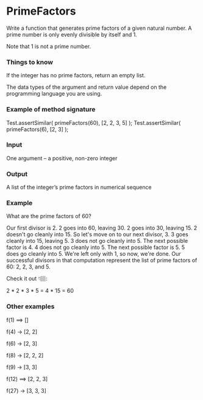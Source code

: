 # PrimeFactors

Write a function that generates prime factors of a given natural number.
A prime number is only evenly divisible by itself and 1.

Note that 1 is not a prime number.

### Things to know
If the integer has no prime factors, return an empty list.

The data types of the argument and return value depend on the programming
language you are using.

### Example of method signature
Test.assertSimilar( primeFactors(60), [2, 2, 3, 5] );
Test.assertSimilar( primeFactors(6), [2, 3] );

### Input 
One argument – a positive, non-zero integer

### Output 
A list of the integer’s prime factors in numerical sequence

### Example
What are the prime factors of 60?

Our first divisor is 2. 2 goes into 60, leaving 30.
2 goes into 30, leaving 15.
2 doesn't go cleanly into 15. So let's move on to our next divisor, 3.
3 goes cleanly into 15, leaving 5.
3 does not go cleanly into 5. The next possible factor is 4.
4 does not go cleanly into 5. The next possible factor is 5.
5 does go cleanly into 5.
We're left only with 1, so now, we're done.
Our successful divisors in that computation represent the list of prime factors of 60: 2, 2, 3, and 5.

Check it out 👇🏽:

2 * 2 * 3 * 5
= 4 * 15
= 60

### Other examples
f(1)  ==>  []

f(4) -> [2, 2]

f(6) -> [2, 3]

f(8) -> [2, 2, 2]

f(9) -> [3, 3]

f(12) ==>  [2, 2, 3]

f(27) -> [3, 3, 3]
